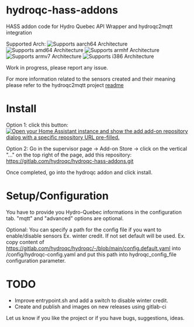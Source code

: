 # hydroqc-hass-addons

HASS addon code for Hydro Quebec API Wrapper and hydroqc2mqtt integration

Supported Arch:
![Supports aarch64 Architecture][aarch64-shield]
![Supports amd64 Architecture][amd64-shield]
![Supports armhf Architecture][armhf-shield]
![Supports armv7 Architecture][armv7-shield]
![Supports i386 Architecture][i386-shield]

Work in progress, please report any issue.

For more information related to the sensors created and their meaning please refer to the hydroqc2mqtt project [readme](https://gitlab.com/hydroqc/hydroqc2mqtt/-/blob/main/README.md)

# Install

Option 1: click this button:
[![Open your Home Assistant instance and show the add add-on repository dialog with a specific repository URL pre-filled.](https://my.home-assistant.io/badges/supervisor_add_addon_repository.svg)](https://my.home-assistant.io/redirect/supervisor_add_addon_repository/?repository_url=https%3A%2F%2Fgitlab.com%2Fhydroqc%2Fhydroqc-hass-addons)

Option 2: Go in the supervisor page -> Add-on Store -> click on the vertical "..." on the top right of the page, add this repository: https://gitlab.com/hydroqc/hydroqc-hass-addons.git

Once completed, go into the hydroqc addon and click install.

# Setup/Configuration

You have to provide you Hydro-Quebec informations in the configuration tab. "mqtt" and "advanced" options are optional.

Optional:
You can specify a path for the config file if you want to enable/disable sensors Ex. winter credit. If not set default will be used. Ex. copy content of https://gitlab.com/hydroqc/hydroqc/-/blob/main/config.default.yaml into /config/hydroqc-config.yaml and put this path into hydroqc_config_file configuration parameter.

# TODO

- Improve entrypoint.sh and add a switch to disable winter credit.
- Create and publish and images on new releases using gitlab-ci

Let us know if you like the project or if you have bugs, suggestions, ideas.

[aarch64-shield]: https://img.shields.io/badge/aarch64-yes-green.svg
[amd64-shield]: https://img.shields.io/badge/amd64-yes-green.svg
[armhf-shield]: https://img.shields.io/badge/armhf-yes-green.svg
[armv7-shield]: https://img.shields.io/badge/armv7-yes-green.svg
[i386-shield]: https://img.shields.io/badge/i386-yes-green.svg
